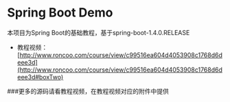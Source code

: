 # Spring Boot Demo

本项目为Spring Boot的基础教程，基于spring-boot-1.4.0.RELEASE

- 教程视频：[http://www.roncoo.com/course/view/c99516ea604d4053908c1768d6deee3d](http://www.roncoo.com/course/view/c99516ea604d4053908c1768d6deee3d#boxTwo)

###更多的源码请看教程视频，在教程视频对应的附件中提供
